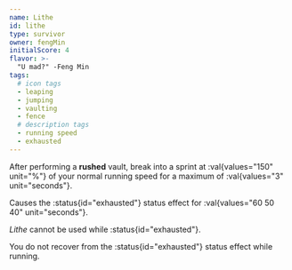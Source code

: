 ```yaml
---
name: Lithe
id: lithe
type: survivor
owner: fengMin
initialScore: 4
flavor: >-
  "U mad?" -Feng Min
tags:
  # icon tags
  - leaping
  - jumping
  - vaulting
  - fence
  # description tags
  - running speed
  - exhausted
---
```


After performing a **rushed** vault, break into a sprint at :val{values="150" unit="%"} of your normal running speed for a maximum of :val{values="3" unit="seconds"}.

Causes the :status{id="exhausted"} status effect for :val{values="60 50 40" unit="seconds"}.

_Lithe_ cannot be used while :status{id="exhausted"}.

You do not recover from the :status{id="exhausted"} status effect while running.
